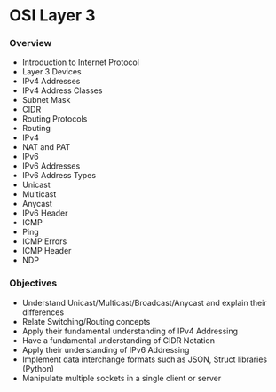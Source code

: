 # OSI Layer 3

### Overview

* Introduction to Internet Protocol
* Layer 3 Devices
* IPv4 Addresses
* IPv4 Address Classes
* Subnet Mask
* CIDR
* Routing Protocols
* Routing 
* IPv4
* NAT and PAT
* IPv6
* IPv6 Addresses
* IPv6 Address Types
* Unicast
* Multicast
* Anycast
* IPv6 Header 
* ICMP
* Ping
* ICMP Errors
* ICMP Header
* NDP

### Objectives

* Understand Unicast/Multicast/Broadcast/Anycast and explain their differences
* Relate Switching/Routing concepts
* Apply their fundamental understanding of IPv4 Addressing
* Have a fundamental understanding of CIDR Notation
* Apply their understanding of IPv6 Addressing
* Implement data interchange formats such as JSON, Struct libraries \(Python\)
* Manipulate multiple sockets in a single client or server



